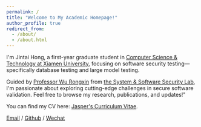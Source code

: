 ```yaml
---
permalink: /
title: "Welcome to My Academic Homepage!"
author_profile: true
redirect_from: 
  - /about/
  - /about.html
---
```

 I'm Jintai Hong, a first-year graduate student in [Computer Science & Technology at Xiamen University](https://informatics.xmu.edu.cn/), focusing on software security testing—specifically database testing and large model testing. 
 
 Guided by [Professor Wu Rongxin](https://wurongxin1987.github.io/wurongxin.xmu.edu.cn/) from [the System & Software Security Lab](https://s-cube-xmu.github.io/zh/), I'm passionate about exploring cutting-edge challenges in secure software validation. Feel free to browse my research, publications, and updates!"
 
You can find my CV here: [Jasper's Curriculum Vitae](../assets/Curriculum_Vitae.pdf).

[Email](mailto:hongjintai@stu.xmu.edu.cn) / [Github](https://github.com/Jasper0209) / [Wechat](../images/wechat.jpg) 
